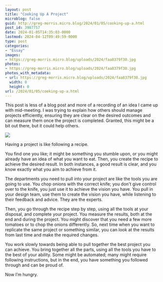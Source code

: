 ```yaml
---
layout: post
title: "Cooking Up A Project"
microblog: false
guid: http://greg-morris.micro.blog/2024/01/05/cooking-up-a.html
post_id: 3987757
date: 2024-01-05T14:35:03-0000
lastmod: 2024-04-12T09:49:59-0000
type: post
categories:
- "Essay"
images:
- https://greg-morris.micro.blog/uploads/2024/faa8379f30.jpg
photos:
- https://greg-morris.micro.blog/uploads/2024/faa8379f30.jpg
photos_with_metadata:
- url: https://greg-morris.micro.blog/uploads/2024/faa8379f30.jpg
  width: 0
  height: 0
url: /2024/01/05/cooking-up-a.html
---
```

This post is less of a blog post and more of a recording of an idea I came up with mid-meeting. I was trying to explain how others should manage projects efficiently, ensuring they are clear on the desired outcomes and can measure them once the project is completed. Granted, this might be a bit out there, but it could help others.

![](https://greg-morris.micro.blog/uploads/2024/faa8379f30.jpg)

Having a project is like following a recipe.

You find one you like; it might be something you stumble upon, or you might already have an idea of what you want to eat. Then, you create the recipe to achieve the desired result. In both instances, a good result is clear, and you know exactly what you aim to achieve from it.

The departments you need to pull into your project are like the tools you are going to use. You chop onions with the correct knife; you don't give control over to the knife, you just use it to achieve the vision you have. You pull in your design team, use them to create the vision you have, while listening to their feedback and advice. They are the experts.

Then, you go through the recipe step by step, using all the tools at your disposal, and complete your project. You measure the results, both at the end and during the project. You might discover that you need a few more tomatoes or to chop the onions differently. So, next time when you want to replicate the same project or something similar, you can look at the results from last time and make the required changes.

You work slowly towards being able to pull together the best project you can achieve. You bring together all the parts, using all the tools you have to the best of your ability. Some might be automated; many might require following instructions, but in the end, you have something you followed through and can be proud of.

Now I’m hungry.
